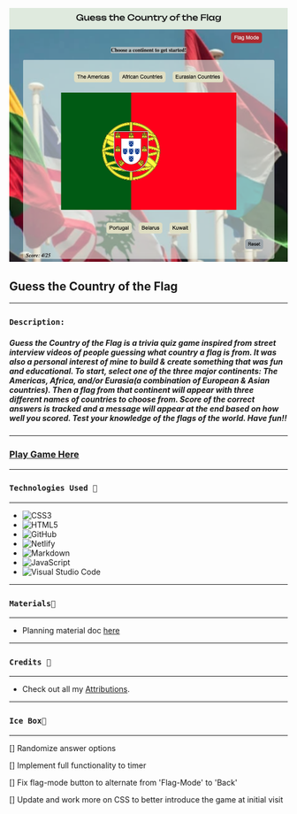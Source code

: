 ![](assets/images/image2.png)

## Guess the Country of the Flag
---

### `Description:`

##### Guess the Country of the Flag is a trivia quiz game inspired from street interview videos of people guessing what country a flag is from. It was also a personal interest of mine to build & create something that was fun and educational. To start, select one of the three major continents: The Americas, Africa, and/or Eurasia(a combination of European & Asian countries). Then a flag from that continent will appear with three different names of countries to choose from. Score of the correct answers is tracked and a message will appear at the end based on how well you scored. Test your knowledge of the flags of the world. Have fun!!

---
### [Play Game Here](https://guess-the-country-flag-kb.netlify.app/)
___
### `Technologies Used 💾`
___

* ![CSS3](https://img.shields.io/badge/css3-%231572B6.svg?style=for-the-badge&logo=css3&logoColor=white)
* ![HTML5](https://img.shields.io/badge/html5-%23E34F26.svg?style=for-the-badge&logo=html5&logoColor=white)
* ![GitHub](https://img.shields.io/badge/github-%23121011.svg?style=for-the-badge&logo=github&logoColor=white)
* ![Netlify](https://img.shields.io/badge/netlify-%23000000.svg?style=for-the-badge&logo=netlify&logoColor=#00C7B7)
* ![Markdown](https://img.shields.io/badge/markdown-%23000000.svg?style=for-the-badge&logo=markdown&logoColor=white)
* ![JavaScript](https://img.shields.io/badge/javascript-%23323330.svg?style=for-the-badge&logo=javascript&logoColor=%23F7DF1E)
* ![Visual Studio Code](https://img.shields.io/badge/Visual%20Studio%20Code-0078d7.svg?style=for-the-badge&logo=visual-studio-code&logoColor=white)

***
### `Materials🔖`
***
* Planning material doc [here](https://docs.google.com/document/d/1wzq6rTUjfHU4RJd-dqtlQEsjch3ilHJASsK_CE2QRjA/edit?usp=sharing)
***

### `Credits 🙌`
***
* Check out all my [Attributions](https://docs.google.com/document/d/1oDASCxQHmfdUwSc_EJesbAEvx6MOadVKc9lukSuPiNE/edit?usp=sharing).

***
### `Ice Box🧊`
*** 
[] Randomize answer options 

[] Implement full functionality to timer

[] Fix flag-mode button to alternate from 'Flag-Mode' to 'Back'

[] Update and work more on CSS to better introduce the game at initial visit



